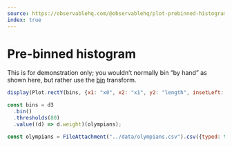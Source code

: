 ```yaml
---
source: https://observablehq.com/@observablehq/plot-prebinned-histogram
index: true
---
```


# Pre-binned histogram

This is for demonstration only; you wouldn’t normally bin “by hand” as shown here, but rather use the [bin](https://observablehq.com/plot/transforms/bin) transform.

```js echo
display(Plot.rectY(bins, {x1: "x0", x2: "x1", y2: "length", insetLeft: 1}).plot());
```

```js echo
const bins = d3
  .bin()
  .thresholds(80)
  .value((d) => d.weight)(olympians);
```

```js echo
const olympians = FileAttachment("../data/olympians.csv").csv({typed: true});
```
